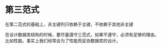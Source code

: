 # 第三范式

在第二范式的基础上，非主键列只依赖于主键，不依赖于其他非主键

在设计数据库结构的时候，要尽量遵守三范式，如果不遵守，必须有足够的理由。比如性能。事实上我们经常会为了性能而妥协数据库的设计。

